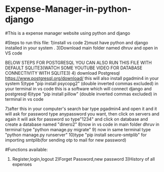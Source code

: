 # Expense-Manager-in-python-django

#This is a expense manager website using python and django

#Steps to run this file:
1)install vs code
2)must have python and django installed in your system .
3)Download main folder named dhruv and open in VS code 

BELOW STEPS FOR POSTGRESQL YOU CAN ALSO RUN THIS FILE WITH DEFAULT SQLITE3(WATCH SOME YOUTUBE VIDEO FOR DATABASE CONNECTIVITY WITH SQLITE3)
4) download Postgresql https://www.postgresql.org/download/ this will also install pgadmin4 in your system
5)type "pip install psycopg2" (double inverted commas excluded) in your terminal in vs code this is a software which will connect django and postgresql
6)type "pip install pillow" (double inverted commas excluded) in terminal in vs code

7)after this in your computer's search bar type pgadmin4 and open it and it will ask for password type anypassword you want, then click on servers and again it will ask for password so type"1234" 
  and click on database and create a database named "dinero2" 
8)now in vs code in main folder dhruv in terminal type "python manage.py migrate"
9) now in same terminal type "python manage.py runserver"
10)type "pip install secure-smtplib" for importing smtplib(for sending otp to mail for new password)

#Functions available:
1) Register,login,logout
2)Forget Password,new password
3)History of all expenses


